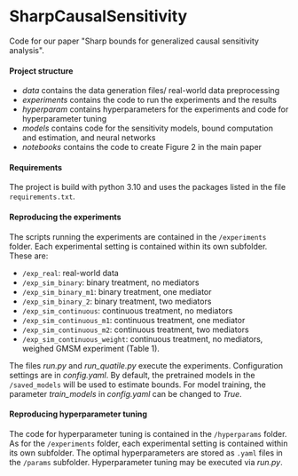 # SharpCausalSensitivity
Code for our paper "Sharp bounds for generalized causal sensitivity analysis".

#### Project structure 
- *data* contains the data generation files/ real-world data preprocessing
- *experiments* contains the code to run the experiments and the results
- *hyperparam* contains hyperparameters for the experiments and code for hyperparameter tuning
- *models* contains code for the sensitivity models, bound computation and estimation, and neural networks
- *notebooks* contains the code to create Figure 2 in the main paper


#### Requirements
The project is build with python 3.10 and uses the packages listed in the file `requirements.txt`. 

#### Reproducing the experiments
The scripts running the experiments are contained in the `/experiments` folder. Each experimental setting is contained within its own subfolder. These are:
- `/exp_real`: real-world data
- `/exp_sim_binary`: binary treatment, no mediators
- `/exp_sim_binary_m1`: binary treatment, one mediator
- `/exp_sim_binary_2`: binary treatment, two mediators
- `/exp_sim_continuous`: continuous treatment, no mediators
- `/exp_sim_continuous_m1`: continuous treatment, one mediator
- `/exp_sim_continuous_m2`: continuous treatment, two mediators
- `/exp_sim_continuous_weight`: continuous treatment, no mediators, weighed GMSM experiment (Table 1).

The files *run.py* and *run_quatile.py* execute the experiments. Configuration settings are in *config.yaml*. By default, the pretrained models in the `/saved_models` will be used to estimate bounds. For model training, the parameter *train_models* in *config.yaml* can be changed to *True*.


#### Reproducing hyperparameter tuning
The code for hyperparameter tuning is contained in the `/hyperparams` folder. As for the `/experiments` folder, each experimental setting is contained within its own subfolder. The optimal hyperparameters are stored as `.yaml` files in the `/params` subfolder. Hyperparameter tuning may be executed via *run.py*.

